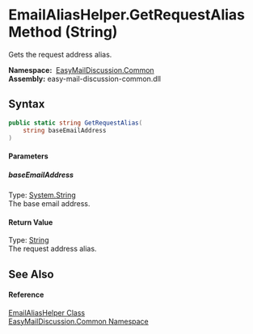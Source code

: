 EmailAliasHelper.GetRequestAlias Method (String)
================================================
Gets the request address alias.

  **Namespace:**  [EasyMailDiscussion.Common][1]  
  **Assembly:** easy-mail-discussion-common.dll

Syntax
------

```csharp
public static string GetRequestAlias(
	string baseEmailAddress
)
```

#### Parameters

##### *baseEmailAddress*
Type: [System.String][2]  
 The base email address.

#### Return Value
Type: [String][2]  
 The request address alias. 

See Also
--------

#### Reference
[EmailAliasHelper Class][3]  
[EasyMailDiscussion.Common Namespace][1]  

[1]: ../README.md
[2]: https://docs.microsoft.com/dotnet/api/system.string
[3]: README.md